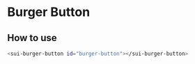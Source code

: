 # Burger Button

## How to use

```bash
<sui-burger-button id="burger-button"></sui-burger-button>
```
